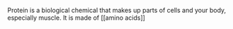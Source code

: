 Protein is a biological chemical that makes up parts of cells and your body, especially muscle. It is made of [[amino acids]]
